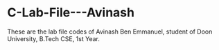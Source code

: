 # C-Lab-File---Avinash
These are the lab file codes of Avinash Ben Emmanuel, student of Doon University, B.Tech CSE, 1st Year.
